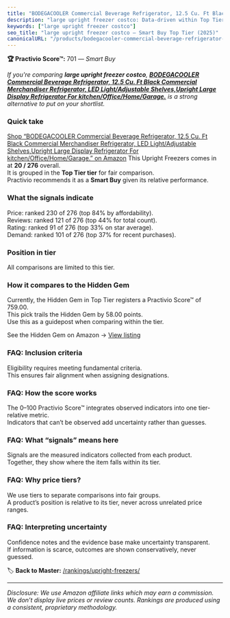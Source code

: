 ```yaml
---
title: "BODEGACOOLER Commercial Beverage Refrigerator, 12.5 Cu. Ft Black Commercial Merchandiser Refrigerator, LED Light/Adjustable Shelves,Upright Large Display Refrigerator For kitchen/Office/Home/Garage."
description: "large upright freezer costco: Data-driven within Top Tier ranking using the Practivio Score™. Positioned by quality, value, demand, findability, momentum."
keywords: ["large upright freezer costco"]
seo_title: "large upright freezer costco — Smart Buy Top Tier (2025)"
canonicalURL: "/products/bodegacooler-commercial-beverage-refrigerator-125-cu-ft-black-commercial-merchandiser-refrigerator-led-lightadjustable-shelvesupright-large-display-refrigerator-for-kitchenofficehomegarage-B0BLYW7CB4/"
---
```


**🏆 Practivio Score™:** 701 — _Smart Buy_


*If you're comparing **large upright freezer costco**, **[BODEGACOOLER Commercial Beverage Refrigerator, 12.5 Cu. Ft Black Commercial Merchandiser Refrigerator, LED Light/Adjustable Shelves,Upright Large Display Refrigerator For kitchen/Office/Home/Garage.](https://www.amazon.com/dp/B0BLYW7CB4?tag=practivio-20)** is a strong alternative to put on your shortlist.*
### Quick take
[Shop “BODEGACOOLER Commercial Beverage Refrigerator, 12.5 Cu. Ft Black Commercial Merchandiser Refrigerator, LED Light/Adjustable Shelves,Upright Large Display Refrigerator For kitchen/Office/Home/Garage.” on Amazon](https://www.amazon.com/dp/B0BLYW7CB4?tag=practivio-20)
This Upright Freezers comes in at **20 / 276** overall.  
It is grouped in the **Top Tier tier** for fair comparison.  
Practivio recommends it as a **Smart Buy** given its relative performance.

### What the signals indicate
Price: ranked 230 of 276 (top 84% by affordability).  
Reviews: ranked 121 of 276 (top 44% for total count).  
Rating: ranked 91 of 276 (top 33% on star average).  
Demand: ranked 101 of 276 (top 37% for recent purchases).

### Position in tier
All comparisons are limited to this tier.

### How it compares to the Hidden Gem
Currently, the Hidden Gem in Top Tier registers a Practivio Score™ of 759.00.  
This pick trails the Hidden Gem by 58.00 points.  
Use this as a guidepost when comparing within the tier.  

See the Hidden Gem on Amazon → [View listing](https://www.amazon.com/dp/B09LHLZFYZ?tag=practivio-20)

### FAQ: Inclusion criteria
Eligibility requires meeting fundamental criteria.  
This ensures fair alignment when assigning designations.

### FAQ: How the score works
The 0–100 Practivio Score™ integrates observed indicators into one tier-relative metric.  
Indicators that can’t be observed add uncertainty rather than guesses.

### FAQ: What “signals” means here
Signals are the measured indicators collected from each product.  
Together, they show where the item falls within its tier.

### FAQ: Why price tiers?
We use tiers to separate comparisons into fair groups.  
A product’s position is relative to its tier, never across unrelated price ranges.

### FAQ: Interpreting uncertainty
Confidence notes and the evidence base make uncertainty transparent.  
If information is scarce, outcomes are shown conservatively, never guessed.


🏷️ **Back to Master:** [/rankings/upright-freezers/](/rankings/upright-freezers/)

---
_Disclosure: We use Amazon affiliate links which may earn a commission. We don’t display live prices or review counts. Rankings are produced using a consistent, proprietary methodology._
